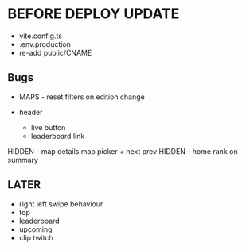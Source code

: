 # BEFORE DEPLOY UPDATE

- vite.config.ts
- .env.production
- re-add public/CNAME


## Bugs

- MAPS - reset filters on edition change

- header
  - live button
  - leaderboard link

HIDDEN - map details map picker + next prev
HIDDEN - home rank on summary


## LATER
- right left swipe behaviour
- top
- leaderboard
- upcoming
- clip twitch